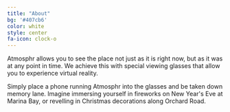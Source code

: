 ```yaml
---
title: "About"
bg: '#407cb6'
color: white
style: center
fa-icon: clock-o
---
```


Atmosphr allows you to see the place not just as it is right now, but as it was at any point in time. We achieve this with special viewing glasses that allow you to experience virtual reality. 

Simply place a phone running Atmosphr into the glasses and be taken down memory lane. Imagine immersing yourself in fireworks on New Year's Eve at Marina Bay, or revelling in Christmas decorations along Orchard Road.